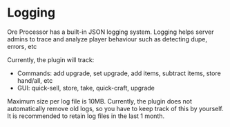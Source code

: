 # Logging

Ore Processor has a built-in JSON logging system. Logging helps server admins to trace and analyze player behaviour such as detecting dupe, errors, etc

Currently, the plugin will track:

* Commands: add upgrade, set upgrade, add items, subtract items, store hand/all, etc
* GUI: quick-sell, store, take, quick-craft, upgrade

Maximum size per log file is 10MB. Currently, the plugin does not automatically remove old logs, so you have to keep track of this by yourself. It is recommended to retain log files in the last 1 month.
